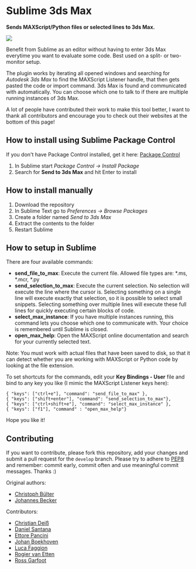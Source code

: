 Sublime 3ds Max
===============

**Sends MAXScript/Python files or selected lines to 3ds Max.**

![](https://media.giphy.com/media/l4FGyySBwndeeloic/giphy.gif)

Benefit from Sublime as an editor without having to enter 3ds Max everytime you want to evaluate some code. Best used on a split- or two-monitor setup.

The plugin works by iterating all opened windows and searching for *Autodesk 3ds Max* to find the MAXScript Listener handle, that then gets pasted the code or import command. 3ds Max is found and communicated with automatically. You can choose which one to talk to if there are multiple running instances of 3ds Max.

A lot of people have contributed their work to make this tool better, I want to thank all contributors and encourage you to check out their websites at the bottom of this page!


How to install using Sublime Package Control
------------------
If you don't have Package Control installed, get it here: [Package Control](https://sublime.wbond.net/installation#st2)

1. In Sublime start *Package Control -> Install Package*
2. Search for **Send to 3ds Max** and hit Enter to install


How to install manually
------------------
1. Download the repository
2. In Sublime Text go to *Preferences -> Browse Packages*
3. Create a folder named *Send to 3ds Max*
4. Extract the contents to the folder
5. Restart Sublime


How to setup in Sublime
------------------
There are four available commands:

* **send_file_to_max**: Execute the current file. Allowed file types are: \*.ms, \*.mcr, \*.py
* **send_selection_to_max**: Execute the current selection. No selection will execute the line where the cursor is. Selecting something on a single line will execute exactly that selection, so it is possible to select small snippets. Selecting something over multiple lines will execute these full lines for quickly executing certain blocks of code.
* **select_max_instance**: If you have multiple instances running, this command lets you choose which one to communicate with. Your choice is remembered until Sublime is closed.
* **open_max_help**: Open the MAXScript online documentation and search for your currently selected text.

Note: You must work with actual files that have been saved to disk, so that it can detect whether you are working with MAXScript or Python code by looking at the file extension.

To set shortcuts for the commands, edit your **Key Bindings - User** file and bind to any key you like (I mimic the MAXScript Listener keys here):
```
{ "keys": ["ctrl+e"], "command": "send_file_to_max" },
{ "keys": ["shift+enter"], "command": "send_selection_to_max"},
{ "keys": ["ctrl+shift+e"], "command": "select_max_instance" },
{ "keys": ["f1"], "command" : "open_max_help"}
```

Hope you like it!


Contributing
------------

If you want to contribute, please fork this repository, add your changes and submit a pull request for the ``develop`` branch. Please try to adhere to [PEP8](https://www.python.org/dev/peps/pep-0008/) and remember: commit early, commit often and use meaningful commit messages. Thanks :)

Original authors:
* [Christoph Bülter](http://www.cbuelter.de)
* [Johannes Becker](http://alfastuff.wordpress.com)

Contributors:
* [Christian Deiß](http://de.linkedin.com/pub/christian-dei%C3%9F/2a/915/ba5)
* [Daniel Santana](http://github.com/dgsantana)
* [Ettore Pancini](http://bitbucket.org/epancini)
* [Johan Boekhoven](https://www.linkedin.com/in/johanboekhoven)
* [Luca Faggion](https://github.com/darkimage)
* [Rogier van Etten](http://twitter.com/captainkeytar)
* [Ross Garfoot](http://ross-g.github.io/)
